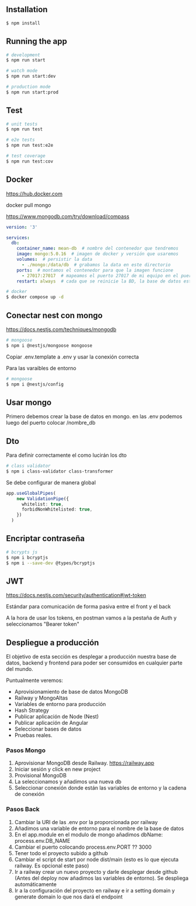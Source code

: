 ## Installation

```bash
$ npm install
```

## Running the app

```bash
# development
$ npm run start

# watch mode
$ npm run start:dev

# production mode
$ npm run start:prod
```

## Test

```bash
# unit tests
$ npm run test

# e2e tests
$ npm run test:e2e

# test coverage
$ npm run test:cov
```

## Docker
https://hub.docker.com

docker pull mongo

https://www.mongodb.com/try/download/compass

```yaml
version: '3'

services:
  db:
    container_name: mean-db  # nombre del contenedor que tendremos
    image: mongo:5.0.16  # imagen de docker y versión que usaremos
    volumes:  # persistir la data
      - ./mongo:/data/db  # grabamos la data en este directorio
    ports:  # montamos el contenedor para que la imagen funcione
      - 27017:27017  # mapeamos el puerto 27017 de mi equipo en el puerto 27017 del contenedor
    restart: always  # cada que se reinicie la BD, la base de datos esté arriba
```

```bash
# docker
$ docker compose up -d
```

## Conectar nest con mongo

https://docs.nestjs.com/techniques/mongodb

```bash
# mongoose
$ npm i @nestjs/mongoose mongoose
```

Copiar .env.template a .env y usar la conexión correcta

Para las varaibles de entorno
```bash
# mongoose
$ npm i @nestjs/config
```

## Usar mongo

Primero debemos crear la base de datos en mongo. en las .env podemos luego del puerto colocar /nombre_db

## Dto

Para definir correctamente el como lucirán los dto
```bash
# class validator
$ npm i class-validator class-transformer
```

Se debe configurar de manera global

```typescript
app.useGlobalPipes(
    new ValidationPipe({
      whitelist: true,
      forbidNonWhitelisted: true,
    })
  )
```

## Encriptar contraseña
```bash
# bcrypts js
$ npm i bcryptjs
$ npm i --save-dev @types/bcryptjs
```

## JWT 

https://docs.nestjs.com/security/authentication#jwt-token

Estándar para comunicación de forma pasiva entre el front y el back

A la hora de usar los tokens, en postman vamos a la pestaña de Auth y seleccionamos "Bearer token"

## Despliegue a producción

El objetivo de esta sección es desplegar a producción nuestra base de datos, backend y frontend para poder ser consumidos en cualquier parte del mundo.

Puntualmente veremos:
- Aprovisionamiento de base de datos MongoDB
- Railway y MongoAltas
- Variables de entorno para producción
- Hash Strategy
- Publicar aplicación de Node (Nest)
- Publicar aplicación de Angular
- Seleccionar bases de datos
- Pruebas reales.

### Pasos Mongo
1. Aprovisionar MongoDB desde Railway. https://railway.app
2. Iniciar sesión y click en new project
3. Provisional MongoDB
4. La seleccionamos y añadimos una nueva db
5. Seleccionar conexión donde están las variables de entorno y la cadena de conexión

### Pasos Back
1. Cambiar la URI de las .env por la proporcionada por railway
2. Añadimos una variable de entorno para el nombre de la base de datos
3. En el app.module en el modulo de mongo añadimos dbName: process.env.DB_NAME
4. Cambiar el puerto colocando process.env.PORT ?? 3000
5. Tener todo el proyecto subido a github
6. Cambiar el script de start por node dist/main (esto es lo que ejecuta railway. Es opcional este paso)
7. Ir a railway crear un nuevo proyecto y darle desplegar desde github (Antes del deploy now añadimos las variables de entorno). Se despliega automáticamente
8. Ir a la configuración del proyecto en railway e ir a setting domain y generate domain lo que nos dará el endpoint
